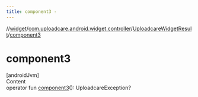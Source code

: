 ```yaml
---
title: component3 -
---
```

//[widget](../../index.md)/[com.uploadcare.android.widget.controller](../index.md)/[UploadcareWidgetResult](index.md)/[component3](component3.md)



# component3  
[androidJvm]  
Content  
operator fun [component3](component3.md)(): UploadcareException?  



